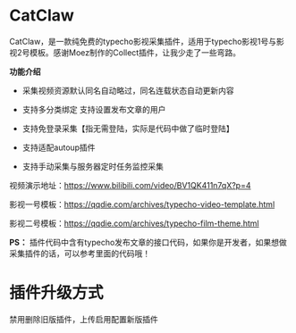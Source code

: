 # CatClaw
CatClaw，是一款纯免费的typecho影视采集插件，适用于typecho影视1号与影视2号模板。感谢Moez制作的Collect插件，让我少走了一些弯路。

**功能介绍**

- 采集视频资源默认同名自动略过，同名连载状态自动更新内容 

- 支持多分类绑定 支持设置发布文章的用户 

- 支持免登录采集【指无需登陆，实际是代码中做了临时登陆】

- 支持适配autoup插件 

- 支持手动采集与服务器定时任务监控采集


视频演示地址：https://www.bilibili.com/video/BV1QK411n7qX?p=4

影视一号模板：https://qqdie.com/archives/typecho-video-template.html

影视二号模板：https://qqdie.com/archives/typecho-film-theme.html



**PS：** 插件代码中含有typecho发布文章的接口代码，如果你是开发者，如果想做采集插件的话，可以参考里面的代码哦！

# 插件升级方式
禁用删除旧版插件，上传启用配置新版插件
